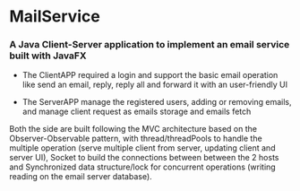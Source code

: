 # MailService 
### A Java Client-Server application to implement an email service built with JavaFX 

- The ClientAPP required a login and support the basic email operation like send an email, reply, reply all and forward it with an user-friendly UI

- The ServerAPP manage the registered users, adding or removing emails, and manage client request as emails storage and emails fetch


Both the side are built following the MVC architecture based on the Observer-Observable pattern, with thread/threadPools to handle the multiple operation (serve multiple client from server, updating client and server UI), Socket to build the connections between between the 2 hosts and Synchronized data structure/lock for concurrent operations (writing reading on the email server database).
